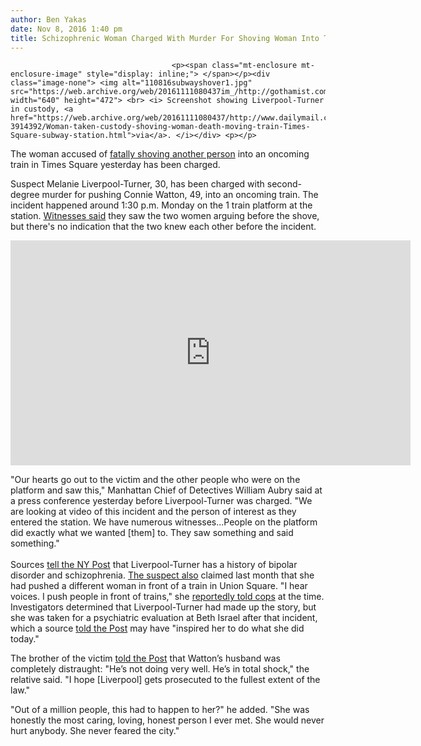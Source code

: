 ```yaml
---
author: Ben Yakas
date: Nov 8, 2016 1:40 pm
title: Schizophrenic Woman Charged With Murder For Shoving Woman Into Times Square Train
---
```


	
										<p><span class="mt-enclosure mt-enclosure-image" style="display: inline;"> </span></p><div class="image-none"> <img alt="110816subwayshover1.jpg" src="https://web.archive.org/web/20161111080437im_/http://gothamist.com/attachments/byakas/110816subwayshover1.jpg" width="640" height="472"> <br> <i> Screenshot showing Liverpool-Turner in custody, <a href="https://web.archive.org/web/20161111080437/http://www.dailymail.co.uk/news/article-3914392/Woman-taken-custody-shoving-woman-death-moving-train-Times-Square-subway-station.html">via</a>. </i></div> <p></p>

<p>The woman accused of <a href="https://web.archive.org/web/20161111080437/http://gothamist.com/2016/11/07/times_square_subway_shove.php">fatally shoving another person</a> into an oncoming train in Times Square yesterday has been charged. </p>

<p>Suspect Melanie Liverpool-Turner, 30, has been charged with second-degree murder for pushing Connie Watton, 49, into an oncoming train. The incident happened around 1:30 p.m. Monday on the 1 train platform at the station. <a href="https://web.archive.org/web/20161111080437/http://www.nydailynews.com/new-york/person-dies-shoved-front-times-square-subway-article-1.2862901">Witnesses said</a> they saw the two women arguing before the shove, but there&apos;s no indication that the two knew each other before the incident.</p>

<p><iframe width="640" height="360" src="https://web.archive.org/web/20161111080437if_/https://www.youtube.com/embed/Yv9WTIw6a9c" frameborder="0" allowfullscreen></iframe></p>

<p>&quot;Our hearts go out to the victim and the other people who were on the platform and saw this,&quot; Manhattan Chief of Detectives William Aubry said at a press conference yesterday before Liverpool-Turner was charged. &quot;We are looking at video of this incident and the person of interest as they entered the station. We have numerous witnesses...People on the platform did exactly what we wanted [them] to. They saw something and said something.&quot;<br>
 <br>
Sources <a href="https://web.archive.org/web/20161111080437/http://nypost.com/2016/11/07/suspect-in-fatal-subway-push-lied-about-prior-platform-death/">tell the NY Post</a> that Liverpool-Turner has a history of bipolar disorder and schizophrenia. <a href="https://web.archive.org/web/20161111080437/http://www.dailymail.co.uk/news/article-3914392/Woman-taken-custody-shoving-woman-death-moving-train-Times-Square-subway-station.html">The suspect also</a> claimed last month that she had pushed a different woman in front of a train in Union Square. &quot;I hear voices. I push people in front of trains,&quot; she <a href="https://web.archive.org/web/20161111080437/http://www.nydailynews.com/new-york/person-dies-shoved-front-times-square-subway-article-1.2862901">reportedly told cops</a> at the time. Investigators determined that Liverpool-Turner had made up the story, but she was taken for a psychiatric evaluation at Beth Israel after that incident, which a source <a href="https://web.archive.org/web/20161111080437/http://nypost.com/2016/11/07/suspect-in-fatal-subway-push-lied-about-prior-platform-death/">told the Post</a> may have &quot;inspired her to do what she did today.&quot;</p>

<p>The brother of the victim <a href="https://web.archive.org/web/20161111080437/http://nypost.com/2016/11/08/woman-pushed-to-her-death-in-subway-was-a-wife-and-chef/">told the Post</a> that Watton&#x2019;s husband was completely distraught: &quot;He&#x2019;s not doing very well. He&#x2019;s in total shock,&quot; the relative said. &quot;I hope [Liverpool] gets prosecuted to the fullest extent of the law.&quot;</p>

<p>&quot;Out of a million people, this had to happen to her?&quot; he added. &quot;She was honestly the most caring, loving, honest person I ever met. She would never hurt anybody. She never feared the city.&quot;<br>
</p>					
										
									
				